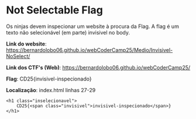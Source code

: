 # Not Selectable Flag

Os ninjas devem inspecionar um website à procura da Flag.
A flag é um texto não selecionável (em parte) invisivel no body. 

**Link do website**: https://bernardolobo06.github.io/webCoderCamp25/Medio/Invisivel-NoSelect/

**Link dos CTF's (Web)**: https://bernardolobo06.github.io/webCoderCamp25/

**Flag**: CD25{invisivel-inspecionado}

**Localização**: index.html linhas 27-29
```
<h1 class="inselecionavel">
    CD25{<span class="invisivel">invisivel-inspecionado</span>}
</h1>
```